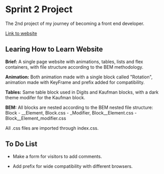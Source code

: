 # Sprint 2 Project

The 2nd project of my journey of becoming a front end developer.

[Link to website](https://yaniv10501.github.io/web_project_1/)

## Learing How to Learn Website

__Brief:__ A single page website with animations, tables, lists and flex containers, with file structure according to the BEM methodology.

__Animation:__ Both animation made with a single block called "Rotation", animation made with KeyFrame and prefix added for compatibility.

__Tables:__ Same table block used in Digits and Kaufman blocks, with a dark theme modifer for the Kaufman block.

__BEM:__ All blocks are nested according to the BEM nested file structure:
Block -
__Element, Block.css -
_Modifier, Block__Element.css -
Block__Element_modifier.css

All .css files are imported through index.css.

## To Do List

* Make a form for visitors to add comments.

* Add prefix for wide compatibility with different browsers.

